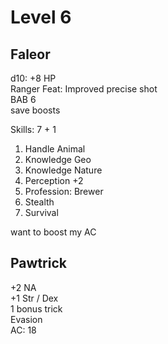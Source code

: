 # Level 6

## Faleor

d10: +8 HP  
Ranger Feat: Improved precise shot  
BAB 6  
save boosts  

Skills: 7 + 1  
1. Handle Animal
1. Knowledge Geo
1. Knowledge Nature
1. Perception +2
1. Profession: Brewer
1. Stealth
1. Survival

want to boost my AC


## Pawtrick

+2 NA  
+1 Str / Dex  
1 bonus trick  
Evasion  
AC: 18  